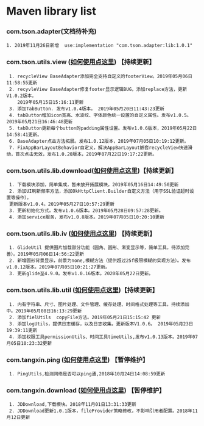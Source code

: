 # Maven library list

### com.tson.adapter(文档待补充)

```
1. 2019年11月26日新增  use:implementation "com.tson.adapter:lib:1.0.1"
```

### com.tson.utils.view ([如何使用点这里](https://github.com/xintanggithub/utils/blob/master/utilsview/UTILS_VIEW.md)) 【持续更新】

     1. recycleView BaseAdapter添加完全支持自定义的footerView。2019年05月06日11:58:55更新
     2. recyvleView BaseAdapter修复footer显示逻辑BUG，添加replace方法，更新V1.0.2版本。 
        2019年05月15日15:16:11更新
     3. 添加TabButton. 发布v1.0.4版本。 2019年05月20日11:43:23更新
     4. tabButton增加icon宽高、水波纹、字体颜色统一设置的自定义属性。发布v1.0.5。2019年05月21日16:46:48更新
     5. tabButton更新每个button的padding属性设置。发布v1.0.6版本，2019年05月22日14:58:41更新。
     6. BaseAdapter点击方法拓展。发布1.0.12版本，2019年07月05日10:19:12更新。
     7. FixAppBarLayoutBehavior自定义，解决AppBarLayout嵌套recycleView快速滑动，首次点击无效，发布1.0.20版本，2019年07月22日19:17:22更新。

### com.tson.utils.lib.download([如何使用点这里](https://github.com/xintanggithub/utils/blob/master/utilsdownload/UTILS_DOWNLOAD.md))【持续更新】
     1. 下载模块添加，简单集成，暂未放开拓展模块。2019年05月16日14:49:50更新
     2. 添加UI刷新频率方法，添加OkHttpClient.Builder自定义方法（用于SSL验证超时设置等操作）。
     更新版本v1.0.4。2019年05月27日10:57:29更新
     3. 更新初始化方式。发布v1.0.6版本。2019年05月28日09:57:28更新。
     4. 添加service服务，发布v1.0.8版本。2019年07月05日10:20:10更新

### com.tson.utils.lib.iv ([如何使用点这里](https://github.com/xintanggithub/utils/blob/master/utilslibimage/UTILS_IV.md)) 【持续更新】
     1. GlideUtil 提供图片加载部分功能（圆角、圆形、渐变显示等，简单工具，待添加完善）。2019年05月06日14:56:22更新
     2. 新增圆形背景显示，前景为none,模糊方法（提供超过25f极限模糊的实现方法）。发布v1.0.12版本。2019年07月05日10:21:27更新。
     3. 更新glide至4.9.0。发布v1.0.16版本。2020年05月22日更新。

### com.tson.utils.lib.util ([如何使用点这里](https://github.com/xintanggithub/utils/blob/master/utilslib/UTILS_UTILS.md))【持续更新】
     1. 内有字符串、尺寸、图片处理、文件管理、缓存处理、时间格式处理等工具，持续添加中。2019年05月08日16:13:29更新
     2. 添加fielUtils  copyFile方法。2019年05月21日15:15:42 更新
     3. 添加logUtils，提供日志缓存，以及日志收集。更新版本V1.0.6。 2019年05月23日19:39:11更新
     4. 添加权限工具permissionUtils、时间工具timeUtils,发布v1.0.13版本。2019年07月05日10:23:32更新

### com.tangxin.ping ([如何使用点这里](https://github.com/xintanggithub/maven/blob/master/explan/PING_README.MD)) 【暂停维护】
     1. PingUtils,检测网络是否可以ping通,2018年10月24日14:08:59更新

### com.tangxin.download ([如何使用点这里](https://github.com/xintanggithub/maven/blob/master/explan/JDDownload_README.md)) 【暂停维护】
     1. JDDownload,下载模块。2018年11月01日13:31:33更新
     2. JDDownload更新1.0.1版本，fileProvider策略修改，不影响引用者配置。2018年11月12日更新

